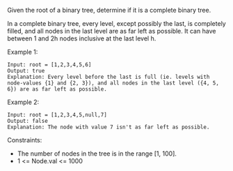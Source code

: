 Given the root of a binary tree, determine if it is a complete binary tree.

In a complete binary tree, every level, except possibly the last, is completely filled, and all nodes in the last level are as far left as possible. It can have between 1 and 2h nodes inclusive at the last level h.

 

Example 1:
```
Input: root = [1,2,3,4,5,6]
Output: true
Explanation: Every level before the last is full (ie. levels with node-values {1} and {2, 3}), and all nodes in the last level ({4, 5, 6}) are as far left as possible.
```

Example 2:
```
Input: root = [1,2,3,4,5,null,7]
Output: false
Explanation: The node with value 7 isn't as far left as possible.
```

Constraints:

- The number of nodes in the tree is in the range [1, 100].
- 1 <= Node.val <= 1000
